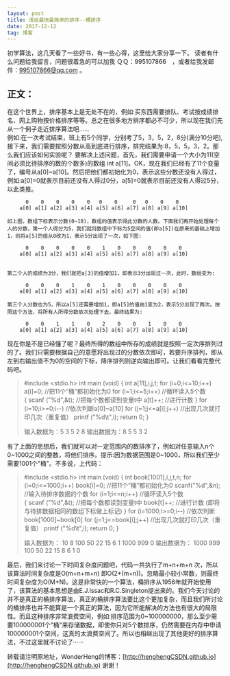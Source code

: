 ```yaml
---
layout: post
title: 浅谈最快最简单的排序--桶排序
date: 2017-12-12 
tag: 博客 
---   
```


初学算法，这几天看了一些好书，有一些心得，这里给大家分享一下。
读者有什么问题给我留言，问题很着急的可以加我 ＱＱ：995107866　，或者给我发邮件：[995107866@qq.com](mailto:995107866@qq.com) 。

## 正文：

在这个世界上，排序基本上是无处不在的，例如:买东西需要排队、考试按成绩排名、网上购物按价格排序等等。总之在很多地方排序都必不可少，所以现在我们先从一个例子走近排序算法吧……  
例如:在一次考试结束，班上有5个同学，分别考了5，3，5，2，8分(满分10分吧),接下来，我们需要按照分数从高到底进行排序，排完结果为:8，5，5，3，2。那么我们应该如何实验呢？
要解决上述问题，首先，我们需要申请一个大小为11(空间必须比待排序的数的个数多)的数组 int a[11]。OK，现在我们已经有了11个变量了，编号从a[0]~a[10]。然后把他们都初始化为0，表示这些分数还没有人得过，例如:a[0]=0就表示目前还没有人得过0分，a[5]=0就表示目前还没有人得过5分，以此类推。
```
	  0	   0    0	 0	  0	  0	   0	 0	 0	  0	   0
	a[0] a[1] a[2] a[3] a[4] a[5] a[6] a[7]	a[8] a[9] a[10]
```
       
	如上图，数组下标表示分数(0~10)，数组的值表示得此分数的人数。下面我们再开始处理每个人的分数，第一个人得分为5，我们就将数组中下标为5空间的值(即a[5])在原来的基础上增加1，则将a[5]的值从0改为1，表示5分出现了一次，如下图:
```
	  0    0    0	 0	  0	   1    0    0    0    0    0
	a[0] a[1] a[2] a[3] a[4] a[5] a[6] a[7]	a[8] a[9] a[10]
     
```

	第二个人的成绩为3分，我们就把a[3]的值增加1，即表示3分出现过一次，此时，数组变为:
```	
      0	   0    0	 1	  0	   1    0    0    0    0    0
	a[0] a[1] a[2] a[3] a[4] a[5] a[6] a[7]	a[8] a[9] a[10]
```

	第三个人分数也为5，所以a[5]还需要增加1，即a[5]的值由1变为2，表示5分出现了两次。按照这个方法，将所有人所得分数依次处理下去，最终结果为:
```
      0	   0    1	 1	  0	   2    0    0    1    0    0
	a[0] a[1] a[2] a[3] a[4] a[5] a[6] a[7]	a[8] a[9] a[10]
```

现在你是不是已经懂了呢？最终所得的数组中所存的成绩就是按照一定次序排列过的了。我们只需要根据自己的意愿将出现过的分数依次即可，若要升序排列，即从左到右输出值不为0的空间的下标，降序排列则逆向输出即可。让我们看看完整代码吧。

>	#include <stdio.h>
>	int main (void)
>	{
>		int a[11],i,j,t;
>		for (i=0;i<=10;i++)
>			a[i]=0;					//把11个“桶”都初始化为0
>		for (i=1;i<=5;i++)			//循环读入5个数	
>		{
>			scanf ("%d",&t);		//把每个数都读到变量t中
>			a[t]++;					//进行计数 
>		}
>		for (i=10;i>=0;i--)			//依次判断a[0]~a[10] 
>			for (j=1;j<=a[i];j++)	//出现几次就打印几次（重复值） 
>				printf ("%d\t",i);
>		return 0; 
>	} 
>
>	输入数据为：5 3 5 2 8
>	输出数据为：8 5 5 3 2

有了上面的思想后，我们就可以对一定范围内的数排序了，例如对任意输入n个0~1000之间的整数，将他们排序。提示:因为数据范围是0~1000，所以我们至少需要1001个"桶"。不多说，上代码：
	
>	#include <stdio.h>
>	int main (void)
>	{
>		int book[1001],i,j,t,n;
>		for (i=0;i<=1000;i++)
>			book[i]=0;				//把11个“桶”都初始化为0
>		scanf("%d",&n);				//输入待排序数据的个数 
>		for (i=1;i<=n;i++)			//循环读入5个数	
>		{
>			scanf ("%d",&t);		//把每个数都读到变量t中
>			book[t]++;				//进行计数 (即将与待排数据相同的数组下标做上标记)
>		}
>		for (i=1000;i>=0;i--)			//依次判断book[1000]~book[0] 
>			for (j=1;j<=book[i];j++)	//出现几次就打印几次（重复值） 
>				printf ("%d\t",i);
>		return 0; 
>	} 
>
>	输入数据为：
>	10
>	8  100  50  22  15  6  1  1000  999  0
>	输出数据为：
>	1000  999  100  50  22  15  8  6  1  0

最后，我们来讨论一下时间复杂度问题吧，代码一共执行了m+n+m+n 次，所以该算法时间复杂度是O(m+n+m+n) 即O(2*(m+n))。忽略最小较小常数，则最终时间复杂度为O(M+N)。这是非常快的一个算法，桶排序从1956年就开始使用了，该算法的基本思想是由E.J.Issac和R.C.Singleton提出来的。我们今天讨论的并不是真正的桶排序算法，真正的桶排序算法要比这个更加复杂，而且我们所讨论的桶排序也并不能算是一个真正的算法，因为它所能解决的方法也有很大的局限性。而且这种排序非常浪费空间，例如:排序范围为0~100000000，那么至少需要100000001个"桶"来存储数据，即使你只对5个数排序，仍然需要在内存中申请100000001个空间，这真的太浪费空间了。所以也相继出现了其他更好的排序算法，不过这里就不讨论了······
	
转载请注明原地址，WonderHeng的博客：[http://henghengCSDN.github.io](http://henghengCSDN.github.io) 谢谢！


